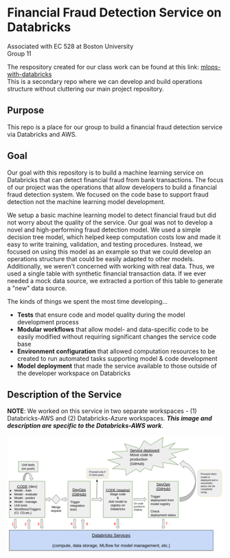 # Financial Fraud Detection Service on Databricks

Associated with EC 528 at Boston University  
Group 11

The respository created for our class work can be found at this link: [mlops-with-databricks](https://github.com/EC-CS-528-BU-Cloud-Computing/mlops-with-databricks)  
This is a secondary repo where we can develop and build operations structure without cluttering our main project repository.

## Purpose

This repo is a place for our group to build a financial fraud detection service via Databricks and AWS.

## Goal

Our goal with this repository is to build a machine learning service on Databricks that can detect financial fraud from bank transactions. The focus of our project was the operations that allow developers to build a financial fraud detection system. We focused on the code base to support fraud detection not the machine learning model development.


We setup a basic machine learning model to detect financial fraud but did not worry about the quality of the service. Our goal was not to develop a novel and high-performing fraud detection model. We used a simple decision tree model, which helped keep computation costs low and made it easy to write training, validation, and testing procedures. Instead, we focused on using this model as an example so that we could develop an operations structure that could be easily adapted to other models. Additionally, we weren't concerned with working with real data. Thus, we used a single table with synthetic financial transaction data. If we ever needed a mock data source, we extracted a portion of this table to generate a "new" data source.

The kinds of things we spent the most time developing...
* **Tests** that ensure code and model quality during the model development process
* **Modular workflows** that allow model- and data-specific code to be easily modified without requiring significant changes the service code base
* **Environment configuration** that allowed computation resources to be created to run automated tasks supporting model & code development
* **Model deployment** that made the service available to those outside of the developer workspace on Databricks

## Description of the Service

**NOTE**: We worked on this service in two separate workspaces - (1) Databricks-AWS and (2) Databricks-Azure workspaces. **_This image and description are specific to the Databricks-AWS work_**.

![Databricks-AWS Financial Fraud Detection Service](images/ec528_ml_service_diagram_new.png)


